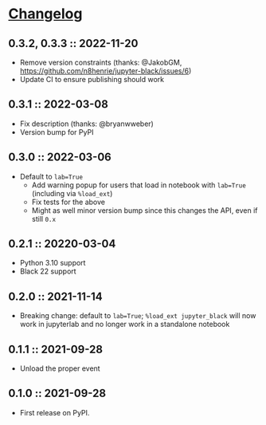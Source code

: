 # [Changelog](https://keepachangelog.com)

## 0.3.2, 0.3.3 :: 2022-11-20

- Remove version constraints (thanks: @JakobGM, https://github.com/n8henrie/jupyter-black/issues/6)
- Update CI to ensure publishing should work

## 0.3.1 :: 2022-03-08

- Fix description (thanks: @bryanwweber)
- Version bump for PyPI

## 0.3.0 :: 2022-03-06

- Default to `lab=True`
    - Add warning popup for users that load in notebook with `lab=True`
      (including via `%load_ext`)
    - Fix tests for the above
    - Might as well minor version bump since this changes the API, even if
      still `0.x`

## 0.2.1 :: 20220-03-04

- Python 3.10 support
- Black 22 support

## 0.2.0 :: 2021-11-14

- Breaking change: default to `lab=True`; `%load_ext jupyter_black` will now
  work in jupyterlab and no longer work in a standalone notebook

## 0.1.1 :: 2021-09-28

- Unload the proper event

## 0.1.0 :: 2021-09-28

- First release on PyPI.
